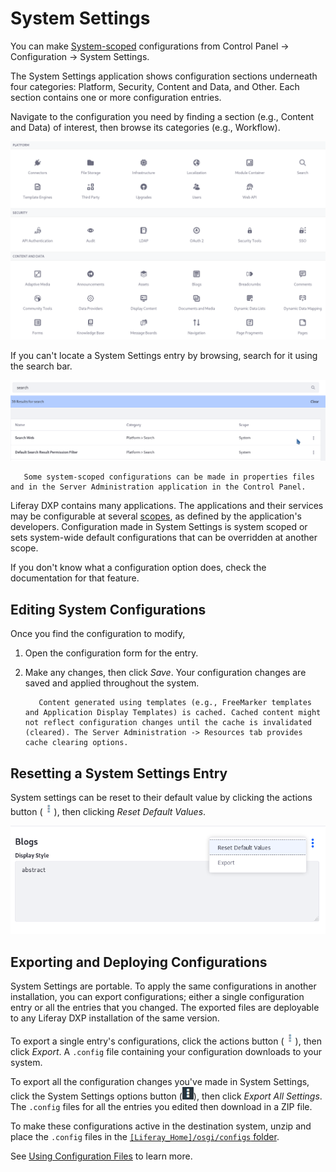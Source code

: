 # System Settings

You can make [System-scoped](./understanding-configuration-scope.md) configurations from Control Panel &rarr; Configuration &rarr; System Settings.

The System Settings application shows configuration sections underneath four categories: Platform, Security, Content and Data, and Other. Each section contains one or more configuration entries.

Navigate to the configuration you need by finding a section (e.g., Content and Data) of interest, then browse its categories (e.g., Workflow).

![System Settings entries are organized by section (e.g., Content and Data) and category (e.g., Assets).](./system-settings/images/02.png)

If you can't locate a System Settings entry by browsing, search for it using the search bar.

![You can search for System Settings entries.](./system-settings/images/03.png)

```note::
   Some system-scoped configurations can be made in properties files and in the Server Administration application in the Control Panel.
```

Liferay DXP contains many applications. The applications and their services may be configurable at several [scopes](./understanding-configuration-scope.md), as defined by the application's developers. Configuration made in System Settings is system scoped or sets system-wide default configurations that can be overridden at another scope.

If you don't know what a configuration option does, check the documentation for that feature.

## Editing System Configurations

Once you find the configuration to modify,

1. Open the configuration form for the entry.

1. Make any changes, then click _Save_. Your configuration changes are saved and applied throughout the system.

    ```important::
       Content generated using templates (e.g., FreeMarker templates and Application Display Templates) is cached. Cached content might not reflect configuration changes until the cache is invalidated (cleared). The Server Administration -> Resources tab provides cache clearing options.
    ```

## Resetting a System Settings Entry

System settings can be reset to their default value by clicking the actions button (![Actions](../../images/icon-actions.png)), then clicking _Reset Default Values_.

![After saving changes to a configuration, the actions Reset Default Values and Export are made available.](./system-settings/images/04.png)

## Exporting and Deploying Configurations

System Settings are portable. To apply the same configurations in another installation, you can export configurations; either a single configuration entry or all the entries that you changed. The exported files are deployable to any Liferay DXP installation of the same version.

To export a single entry's configurations, click the actions button (![Actions](../../images/icon-actions.png)), then click _Export_. A `.config` file containing your configuration downloads to your system.

To export all the configuration changes you've made in System Settings, click the System Settings options button (![Options](../../images/icon-options.png)), then click _Export All Settings_. The `.config` files for all the entries you edited then download in a ZIP file.

To make these configurations active in the destination system, unzip and place the `.config` files in the [`[Liferay_Home]/osgi/configs` folder](../../installation-and-upgrades/reference/liferay-home.md).

See [Using Configuration Files](./configuration-files-and-factories/using-configuration-files.md) to learn more.
